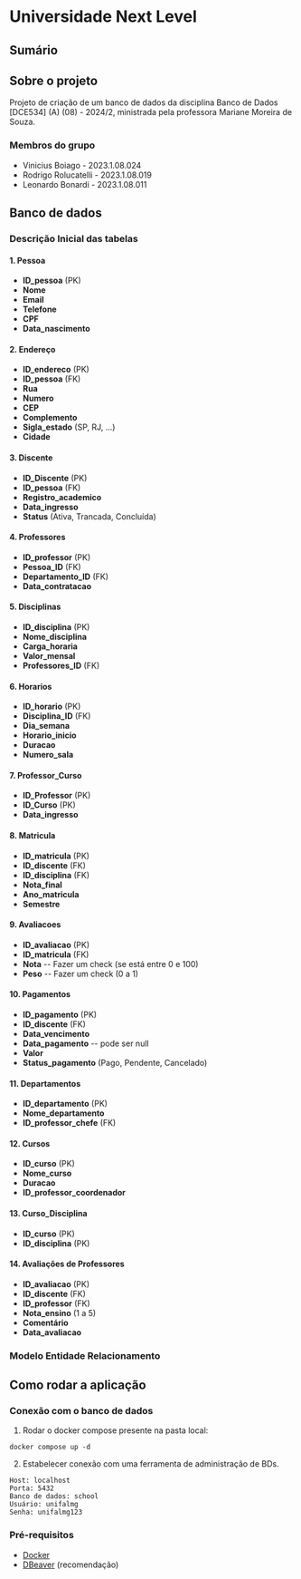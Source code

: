 # Universidade Next Level

## Sumário

## Sobre o projeto

Projeto de criação de um banco de dados da disciplina Banco de Dados [DCE534] (A) (08) - 2024/2, ministrada pela professora Mariane Moreira de Souza.

### Membros do grupo

- Vinicius Boiago - 2023.1.08.024
- Rodrigo Rolucatelli - 2023.1.08.019
- Leonardo Bonardi - 2023.1.08.011

## Banco de dados

### Descrição Inicial das tabelas

#### **1. Pessoa**
- **ID_pessoa** (PK)
- **Nome**
- **Email**
- **Telefone**
- **CPF**
- **Data_nascimento**

#### **2. Endereço**
- **ID_endereco** (PK)
- **ID_pessoa** (FK)
- **Rua**
- **Numero**
- **CEP**
- **Complemento**
- **Sigla_estado** (SP, RJ, ...)
- **Cidade**

#### **3. Discente**
- **ID_Discente** (PK)
- **ID_pessoa** (FK)
- **Registro_academico**
- **Data_ingresso**
- **Status** (Ativa, Trancada, Concluída)

#### **4. Professores**
- **ID_professor** (PK)
- **Pessoa_ID** (FK)
- **Departamento_ID** (FK)
- **Data_contratacao**

#### **5. Disciplinas**
- **ID_disciplina** (PK)
- **Nome_disciplina**
- **Carga_horaria**
- **Valor_mensal**
- **Professores_ID** (FK)

#### **6. Horarios**
- **ID_horario** (PK)
- **Disciplina_ID** (FK)
- **Dia_semana**
- **Horario_inicio**
- **Duracao**
- **Numero_sala**

#### **7. Professor_Curso**
- **ID_Professor** (PK)
- **ID_Curso** (PK)
- **Data_ingresso**

#### **8. Matricula**
- **ID_matricula** (PK)
- **ID_discente** (FK)
- **ID_disciplina** (FK)
- **Nota_final**
- **Ano_matricula**
- **Semestre**

#### **9. Avaliacoes**
- **ID_avaliacao** (PK)
- **ID_matricula** (FK)
- **Nota** -- Fazer um check (se está entre 0 e 100)
- **Peso** -- Fazer um check (0 a 1)

#### **10. Pagamentos**
- **ID_pagamento** (PK)
- **ID_discente** (FK)
- **Data_vencimento**
- **Data_pagamento** -- pode ser null
- **Valor**
- **Status_pagamento** (Pago, Pendente, Cancelado)

#### **11. Departamentos**
- **ID_departamento** (PK)
- **Nome_departamento**
- **ID_professor_chefe** (FK)

#### **12. Cursos**
- **ID_curso** (PK)
- **Nome_curso**
- **Duracao**
- **ID_professor_coordenador**

#### **13. Curso_Disciplina**
- **ID_curso** (PK)
- **ID_disciplina** (PK)

#### **14. Avaliações de Professores**
- **ID_avaliacao** (PK)
- **ID_discente** (FK)
- **ID_professor** (FK)
- **Nota_ensino** (1 a 5)
- **Comentário**
- **Data_avaliacao**

### Modelo Entidade Relacionamento

## Como rodar a aplicação

### Conexão com o banco de dados
1. Rodar o docker compose presente na pasta local:
```
docker compose up -d
```
2. Estabelecer conexão com uma ferramenta de administração de BDs.
```
Host: localhost
Porta: 5432
Banco de dados: school
Usuário: unifalmg
Senha: unifalmg123
```


### Pré-requisitos

- [Docker](https://docs.docker.com/desktop/setup/install/windows-install/)
- [DBeaver](https://dbeaver.io/) (recomendação)